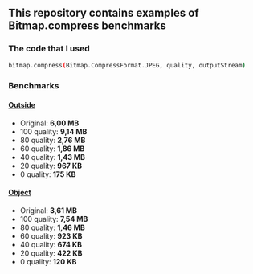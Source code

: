 ## This repository contains examples of Bitmap.compress benchmarks

### The code that I used
```sh
bitmap.compress(Bitmap.CompressFormat.JPEG, quality, outputStream)
```


### Benchmarks

#### [Outside][0]
* Original: **6,00 MB**
* 100 quality: **9,14 MB**
* 80 quality: **2,76 MB**
* 60 quality: **1,86 MB**
* 40 quality: **1,43 MB**
* 20 quality: **967 KB**
* 0 quality: **175 KB**

#### [Object][1]
* Original: **3,61 MB**
* 100 quality: **7,54 MB**
* 80 quality: **1,46 MB**
* 60 quality: **923 KB**
* 40 quality: **674 KB**
* 20 quality: **422 KB**
* 0 quality: **120 KB**


[0]: https://github.com/mucahidkambur/android-bitmap-compress-benchmarks/tree/master/outside
[1]: https://github.com/mucahidkambur/android-bitmap-compress-benchmarks/tree/master/object
